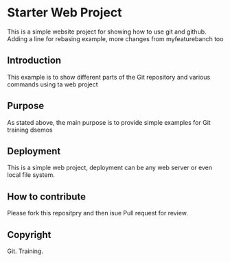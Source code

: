 # Starter Web Project

This is a simple website project for showing how to use git and github. Adding a line for rebasing example, more changes from myfeaturebanch too

## Introduction

This example is to show different parts of the Git repository and various commands using ta web project

## Purpose

As stated above, the main purpose is to provide simple examples for Git training dsemos

## Deployment

This is a simple web project, deployment can be any web server or even local file system.

## How to contribute

Please fork this repositpry and then isue Pull request for review.

## Copyright

Git. Training.

